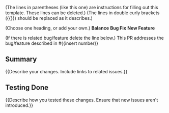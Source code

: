 (The lines in parentheses (like this one) are instructions for filling out this template. These lines can be deleted.)
(The lines in double curly brackets ({{}}) should be replaced as it describes.)

(Choose one heading, or add your own.)
**Balance**
**Bug Fix**
**New Feature**

(If there is related bug/feature delete the line below.)
This PR addresses the bug/feature described in #{{insert number}}

## Summary
{{Describe your changes. Include links to related issues.}}

## Testing Done
{{Describe how you tested these changes. Ensure that new issues aren't introduced.}}
